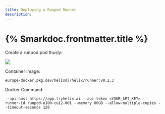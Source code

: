 ```yaml
---
title: Deploying a Runpod Runner
description:
---
```


# {% $markdoc.frontmatter.title %}

Create a runpod pod thusly:

![](/images/runpod.png)

Container image:
```
europe-docker.pkg.dev/helixml/helix/runner:v0.2.3
```

Docker Command:
```
--api-host https://app.tryhelix.ai --api-token <YOUR_API_KEY> --runner-id runpod-a100-cu12-001 --memory 80GB --allow-multiple-copies --timeout-seconds 120
```